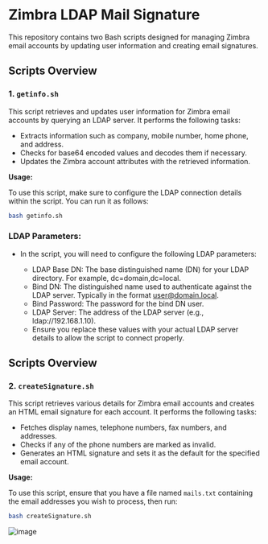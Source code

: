 # Zimbra LDAP Mail Signature

This repository contains two Bash scripts designed for managing Zimbra email accounts by updating user information and creating email signatures.

## Scripts Overview

### 1. `getinfo.sh`

This script retrieves and updates user information for Zimbra email accounts by querying an LDAP server. It performs the following tasks:

- Extracts information such as company, mobile number, home phone, and address.
- Checks for base64 encoded values and decodes them if necessary.
- Updates the Zimbra account attributes with the retrieved information.

**Usage:**

To use this script, make sure to configure the LDAP connection details within the script. You can run it as follows:

```bash
bash getinfo.sh
```

### LDAP Parameters:

- In the script, you will need to configure the following LDAP parameters:

  - LDAP Base DN: The base distinguished name (DN) for your LDAP directory. For example, dc=domain,dc=local.
  - Bind DN: The distinguished name used to authenticate against the LDAP server. Typically in the format user@domain.local.
  - Bind Password: The password for the bind DN user.
  - LDAP Server: The address of the LDAP server (e.g., ldap://192.168.1.10).
  - Ensure you replace these values with your actual LDAP server details to allow the script to connect properly.


## Scripts Overview

### 2. `createSignature.sh`

This script retrieves various details for Zimbra email accounts and creates an HTML email signature for each account. It performs the following tasks:

- Fetches display names, telephone numbers, fax numbers, and addresses.
- Checks if any of the phone numbers are marked as invalid.
- Generates an HTML signature and sets it as the default for the specified email account.

**Usage:**

To use this script, ensure that you have a file named `mails.txt` containing the email addresses you wish to process, then run:

```bash
bash createSignature.sh
```


![image](https://github.com/user-attachments/assets/0e366e55-f2be-4bd0-b5fc-480181cdcc7d)
